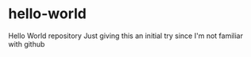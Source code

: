 # hello-world
Hello World repository
Just giving this an initial try since I'm not familiar with github
